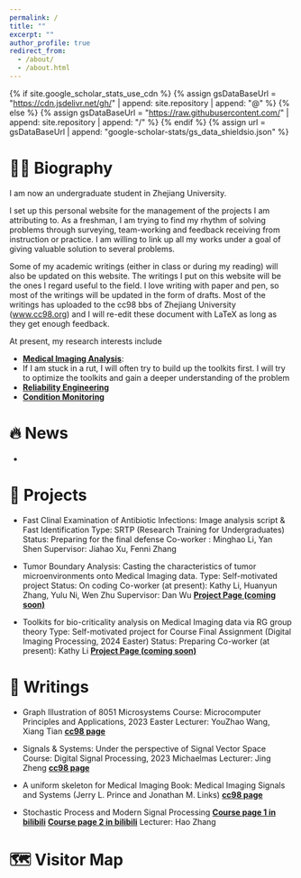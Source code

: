 ```yaml
---
permalink: /
title: ""
excerpt: ""
author_profile: true
redirect_from: 
  - /about/
  - /about.html
---
```


{% if site.google_scholar_stats_use_cdn %}
{% assign gsDataBaseUrl = "https://cdn.jsdelivr.net/gh/" | append: site.repository | append: "@" %}
{% else %}
{% assign gsDataBaseUrl = "https://raw.githubusercontent.com/" | append: site.repository | append: "/" %}
{% endif %}
{% assign url = gsDataBaseUrl | append: "google-scholar-stats/gs_data_shieldsio.json" %}

<span class='anchor' id='about-me'></span>

# 🧍‍♂️ Biography
I am now an undergraduate student in Zhejiang University. 

I set up this personal website for the management of the projects I am attributing to. As a freshman, I am trying to find my rhythm of solving problems through surveying, team-working and feedback receiving from instruction or practice. I am willing to link up all my works under a goal of giving valuable solution to several problems.

Some of my academic writings (either in class or during my reading) will also be updated on this website. The writings I put on this website will be the ones I regard useful to the field. I love writing with paper and pen, so most of the writings will be updated in the form of drafts. Most of the writings has uploaded to the cc98 bbs of Zhejiang University (www.cc98.org) and I will re-edit these document with LaTeX as long as they get enough feedback.

At present, my research interests include 
- **[Medical Imaging Analysis](https://scholar.google.com.hk/citations?view_op=search_authors&hl=zh-CN&mauthors=label:Medical_Imaging_Analysis)**:
-
    If I am stuck in a rut, I will often try to build up the toolkits first. I will try to optimize the toolkits and gain a deeper understanding of the problem 
- **[Reliability Engineering](https://scholar.google.com.hk/citations?view_op=search_authors&hl=zh-CN&mauthors=label:reliability_engineering)**
- **[Condition Monitoring](https://scholar.google.com.hk/citations?view_op=search_authors&hl=zh-CN&mauthors=label:condition_monitoring)**

# 🔥 News
- 

# 📝 Projects
- Fast Clinal Examination of Antibiotic Infections: Image analysis script & Fast Identification
  Type: SRTP (Research Training for Undergraduates)
  Status: Preparing for the final defense
  Co-worker : Minghao Li, Yan Shen
  Supervisor: Jiahao Xu, Fenni Zhang

- Tumor Boundary Analysis: Casting the characteristics of tumor microenvironments onto Medical Imaging data.
  Type: Self-motivated project
  Status: On coding
  Co-worker (at present): Kathy Li, Huanyun Zhang, Yulu Ni, Wen Zhu
  Supervisor: Dan Wu
  **[Project Page (coming soon)](https://BoundaryEstimator.github.io/)**

- Toolkits for bio-criticality analysis on Medical Imaging data via RG group theory
  Type: Self-motivated project for Course Final Assignment (Digital Imaging Processing, 2024 Easter)
  Status: Preparing
  Co-worker (at present): Kathy Li
  **[Project Page (coming soon)](https://Bio-criticality-RGkit.github.io/)**

# 📖 Writings
- Graph Illustration of 8051 Microsystems
  Course: Microcomputer Principles and Applications, 2023 Easter
  Lecturer: YouZhao Wang, Xiang Tian
  **[cc98 page](https://www.cc98.org/)**
- Signals & Systems: Under the perspective of Signal Vector Space
  Course: Digital Signal Processing, 2023 Michaelmas
  Lecturer: Jing Zheng
  **[cc98 page](https://www.cc98.org/)**
- A uniform skeleton for Medical Imaging
  Book: Medical Imaging Signals and Systems (Jerry L. Prince and Jonathan M. Links)
  **[cc98 page](https://www.cc98.org/)**
  
- Stochastic Process and Modern Signal Processing
  **[Course page 1 in bilibili](https://www.bilibili.com/video/BV1wj411k7Tj/?spm_id_from=333.337.search-card.all.click&vd_source=7b5afae343cc001dd31fbe5988ea0623)**
  **[Course page 2 in bilibili](https://www.bilibili.com/video/BV1zw411c7PC/?spm_id_from=333.999.0.0&vd_source=7b5afae343cc001dd31fbe5988ea0623)**
  Lecturer: Hao Zhang


# 🗺️ Visitor Map
<script type="text/javascript" src="//rf.revolvermaps.com/0/0/6.js?i=54e0ojatafc&amp;m=7&amp;c=e63100&amp;cr1=ffffff&amp;f=arial&amp;l=0&amp;bv=90&amp;lx=-420&amp;ly=420&amp;hi=20&amp;he=7&amp;hc=a8ddff&amp;rs=80" async="async"></script>
